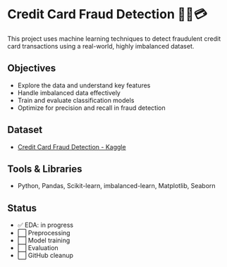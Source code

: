 # Credit Card Fraud Detection 🕵️‍♀️💳

This project uses machine learning techniques to detect fraudulent credit card transactions using a real-world, highly imbalanced dataset.

## Objectives
- Explore the data and understand key features
- Handle imbalanced data effectively
- Train and evaluate classification models
- Optimize for precision and recall in fraud detection

## Dataset
- [Credit Card Fraud Detection - Kaggle](https://www.kaggle.com/datasets/mlg-ulb/creditcardfraud)

## Tools & Libraries
- Python, Pandas, Scikit-learn, imbalanced-learn, Matplotlib, Seaborn

## Status
- ✅ EDA: in progress
- ⬜ Preprocessing
- ⬜ Model training
- ⬜ Evaluation
- ⬜ GitHub cleanup
